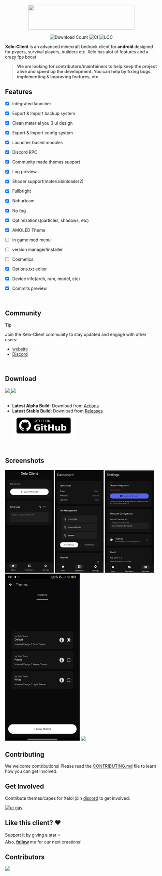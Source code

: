 <p align="center">
  <img src="https://cdn.discordapp.com/attachments/1152627555493498952/1409840204314837084/Untitled225_20250730203813.png?ex=68aed782&is=68ad8602&hm=fee0c2372ab5ba521ff939ea1290dd4e206f04bf491a03a8cffa1e29e2272ebd&" width="351" height="81"/>
</p>
<div align="center">


  <img src="https://img.shields.io/github/downloads/Xelo-Client/Xelo-Client/total?label=Downloads" alt="Download Count">
  <img src="https://github.com/Sukrisus/Xelo-Client/actions/workflows/release.yml/badge.svg?event=push" alt="CI">

 <img src="https://tokei.rs/b1/github/Xelo-Client/Xelo-Client" alt="LOC">
 
</div>


**Xelo-Client** is an advanced minecraft bedrock client for __android__ designed for pvpers, survival players, builders etc. Xelo has alot of features and a crazy fps boost

> **We are looking for contributors/maintainers to help keep the project alive and speed up the development. You can help by fixing bugs, implementing & improving features, etc.**

## Features
  - [x] Integrated launcher
  - [x] Export & Import backup system
  - [x] Clean material you 3 ui design
  - [x] Export & Import config system
  - [X] Launcher based modules
  - [x] Discord RPC
  - [x] Community made themes support
  - [x] Log preview
  - [x] Shader support(materialbinloader2)
  - [x] Fullbright
  - [x] Nohurtcam
  - [x] No fog
  - [x] Optimizations(particles, shadows, etc)
  - [x] AMOLED Theme
  - [ ] In game mod menu
  - [ ] version manager/installer
  - [ ] Cosmetics
  - [x] Options.txt editor
  - [x] Device info(arch, ram, model, etc)
  - [x] Commits preview
  

<br>

## Community
> [!TIP]
Join the Xelo-Client community to stay updated and engage with other users:
- [website](https://xeloclient.in)
- [Discord](https://dsc.gg/xelo)

<br>


## Download

<div>
<a href="https://xeloclient.on">
    <img src="https://img.shields.io/badge/download-Xelo-white">
  </a>
  <a href="https://github.com/Xelo-Client/Xelo-Client/releases">
    <img src="https://img.shields.io/github/release/Xelo-Client/Xelo-Client?include_prereleases&sort=date&display_name=tag">
  </a>
  </a>
</div>
<br>

- **Latest Alpha Build**: Download from [Actions](https://github.com/Xelo-Client/Xelo-Client/actions/)
- **Latest Stable Build**: Download from [Releases](https://xeloclient.in)
[<img src="https://raw.githubusercontent.com/Kunzisoft/Github-badge/main/get-it-on-github.png" alt="Get it on GitHub" height="80">](https://xeloclient.in)

<br>

## Screenshots

<div>
  <img src="screenshots/home.png" width="32%" />
  <img src="screenshots/dashboard.png" width="32%" />
  <img src="screenshots/settings.png" width="32%" />
</div>
<div>
  <img src="screenshots/themes.png" width="49%" />
  <img src="screenshots/modules.png" width="49%" />
</div>


## Contributing

We welcome contributions! Please read the [CONTRIBUTING.md](/docs/CONTRIBUTING.md) file to learn how you can get involved.


## Get Involved

Contribute themes/capes for Xelo! join [discord](https://dsc.gg/xelo) to get involved:

<a href="https://dsc.gg/xelo">
    <img src="https://img.shields.io/badge/your-support-black" alt="ur gay">
</a>


## Like this client? ❤️
Support it by giving a star ⭐ <br>
Also, **__[follow](https://github.com/Xelo-Client)__** me for our next creations!

## Contributors
<a href="https://github.com/Xelo-Client/Xelo-Client/graphs/contributors">
  <img src="https://contrib.rocks/image?repo=Xelo-Client/Xelo-Client" />
</a>